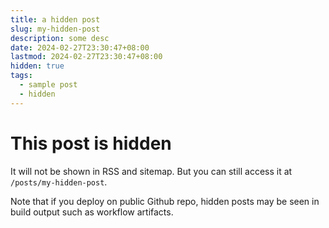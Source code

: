 ```yaml
---
title: a hidden post
slug: my-hidden-post
description: some desc
date: 2024-02-27T23:30:47+08:00
lastmod: 2024-02-27T23:30:47+08:00
hidden: true
tags:
  - sample post
  - hidden
---
```


# This post is hidden

It will not be shown in RSS and sitemap. But you can still access it at `/posts/my-hidden-post`.

Note that if you deploy on public Github repo, hidden posts may be seen in build output such as workflow artifacts.
